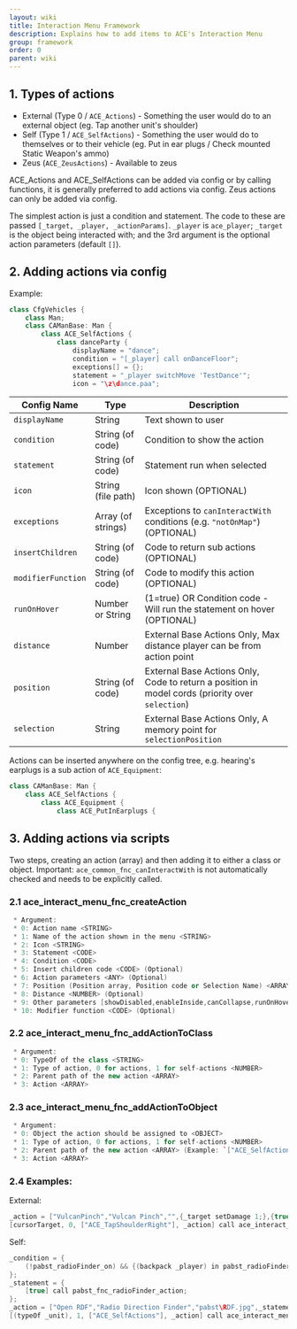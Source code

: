 ```yaml
---
layout: wiki
title: Interaction Menu Framework
description: Explains how to add items to ACE's Interaction Menu
group: framework
order: 0
parent: wiki
---
```


## 1. Types of actions
- External (Type 0 / `ACE_Actions`) - Something the user would do to an external object (eg. Tap another unit's shoulder)
- Self (Type 1 / `ACE_SelfActions`) - Something the user would do to themselves or to their vehicle (eg. Put in ear plugs / Check mounted Static Weapon's ammo)
- Zeus (`ACE_ZeusActions`) - Available to zeus

ACE_Actions and ACE_SelfActions can be added via config or by calling functions, it is generally preferred to add actions via config. Zeus actions can only be added via config.

The simplest action is just a condition and statement. The code to these are passed `[_target, _player, _actionParams]`. `_player` is `ace_player`; `_target` is the object being interacted with; and the 3rd argument is the optional action parameters (default `[]`).

## 2. Adding actions via config

Example:
```cpp
class CfgVehicles {
    class Man;
    class CAManBase: Man {
        class ACE_SelfActions {
            class danceParty {
                displayName = "dance";
                condition = "[_player] call onDanceFloor";
                exceptions[] = {};
                statement = "_player switchMove 'TestDance'";
                icon = "\z\dance.paa";
```

Config Name | Type | Description
---------- | ----------- | -------------------
`displayName` | String | Text shown to user
`condition` | String (of code) | Condition to show the action
`statement` | String (of code) | Statement run when selected
`icon` | String (file path) | Icon shown (OPTIONAL)
`exceptions` | Array (of strings) | Exceptions to `canInteractWith` conditions (e.g. `"notOnMap"`) (OPTIONAL)
`insertChildren` | String (of code) | Code to return sub actions (OPTIONAL)
`modifierFunction` | String (of code) | Code to modify this action (OPTIONAL)
`runOnHover` | Number or String | (1=true) OR Condition code - Will run the statement on hover (OPTIONAL)
`distance` | Number | External Base Actions Only, Max distance player can be from action point
`position` | String (of code) | External Base Actions Only, Code to return a position in model cords (priority over `selection`)
`selection` | String | External Base Actions Only, A memory point for `selectionPosition`

Actions can be inserted anywhere on the config tree, e.g. hearing's earplugs is a sub action of `ACE_Equipment`:
```cpp
class CAManBase: Man {
    class ACE_SelfActions {
        class ACE_Equipment {
            class ACE_PutInEarplugs {
```

## 3. Adding actions via scripts
Two steps, creating an action (array) and then adding it to either a class or object.
Important: `ace_common_fnc_canInteractWith` is not automatically checked and needs to be explicitly called.

### 2.1 ace_interact_menu_fnc_createAction
```cpp
 * Argument:
 * 0: Action name <STRING>
 * 1: Name of the action shown in the menu <STRING>
 * 2: Icon <STRING>
 * 3: Statement <CODE>
 * 4: Condition <CODE>
 * 5: Insert children code <CODE> (Optional)
 * 6: Action parameters <ANY> (Optional)
 * 7: Position (Position array, Position code or Selection Name) <ARRAY>, <CODE> or <STRING> (Optional)
 * 8: Distance <NUMBER> (Optional)
 * 9: Other parameters [showDisabled,enableInside,canCollapse,runOnHover,doNotCheckLOS] <ARRAY> (Optional)
 * 10: Modifier function <CODE> (Optional)
```

### 2.2 ace_interact_menu_fnc_addActionToClass
```cpp
 * Argument:
 * 0: TypeOf of the class <STRING>
 * 1: Type of action, 0 for actions, 1 for self-actions <NUMBER>
 * 2: Parent path of the new action <ARRAY>
 * 3: Action <ARRAY>
```

### 2.3 ace_interact_menu_fnc_addActionToObject
```cpp
 * Argument:
 * 0: Object the action should be assigned to <OBJECT>
 * 1: Type of action, 0 for actions, 1 for self-actions <NUMBER>
 * 2: Parent path of the new action <ARRAY> (Example: `["ACE_SelfActions", "ACE_Equipment"]`)
 * 3: Action <ARRAY>
```

### 2.4 Examples:

External:
```cpp
_action = ["VulcanPinch","Vulcan Pinch","",{_target setDamage 1;},{true},{},[parameters], [0,0,0], 100] call ace_interact_menu_fnc_createAction;
[cursorTarget, 0, ["ACE_TapShoulderRight"], _action] call ace_interact_menu_fnc_addActionToObject;
```

Self:
```cpp
_condition = {
    (!pabst_radioFinder_on) && {(backpack _player) in pabst_radioFinder_backpacks} && {[_player, _target, []] call ace_common_fnc_canInteractWith}
};
_statement = {
    [true] call pabst_fnc_radioFinder_action;
};
_action = ["Open RDF","Radio Direction Finder","pabst\RDF.jpg",_statement,_condition] call ace_interact_menu_fnc_createAction;
[(typeOf _unit), 1, ["ACE_SelfActions"], _action] call ace_interact_menu_fnc_addActionToClass;
```
